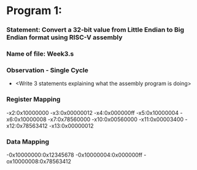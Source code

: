 # Program 1: 
### Statement: Convert a 32-bit value from Little Endian to Big Endian format using RISC-V assembly


### Name of file: Week3.s

### Observation - Single Cycle
- <Write 3 statements explaining what the assembly program is doing>
 
### Register Mapping
-x2:0x10000000
-x3:0x00000012
-x4:0x000000ff
-x5:0x10000004
-x6:0x10000008
-x7:0x78560000
-x10:0x00560000
-x11:0x00003400
-x12:0x78563412
-x13:0x00000012
 

### Data Mapping
-0x10000000:0x12345678
-0x10000004:0x000000ff
-ox10000008:0x78563412

